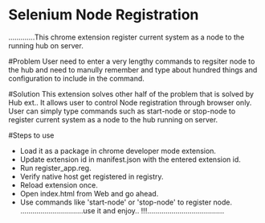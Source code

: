 # Selenium Node Registration

.............This chrome extension register current system as a node to the running hub on server.

#Problem
  User need to enter a very lengthy commands to regsiter node to the hub and need to manully remember and type about hundred things and configuration to include in the command.

#Solution
  This extension solves other half of the problem that is solved by Hub ext.. 
  It allows user to control Node registration through browser only. User can simply type commands such as start-node or stop-node to register current system as a node to the hub running on server.

#Steps to use
  * Load it as a package in chrome developer mode extension.
  * Update extension id in manifest.json with the entered extension id.
  * Run register_app.reg.
  * Verify native host get registered in registry.
  * Reload extension once.
  * Open index.html from Web and go ahead.
  * Use commands like 'start-node' or 'stop-node' to register node.
  ...............................use it and enjoy.. !!!......................................
